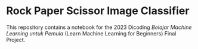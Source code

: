 # Rock Paper Scissor Image Classifier

This repository contains a notebook for the 2023 Dicoding _Belajar Machine Learning untuk Pemula_ (Learn Machine Learning for Beginners) Final Project.
